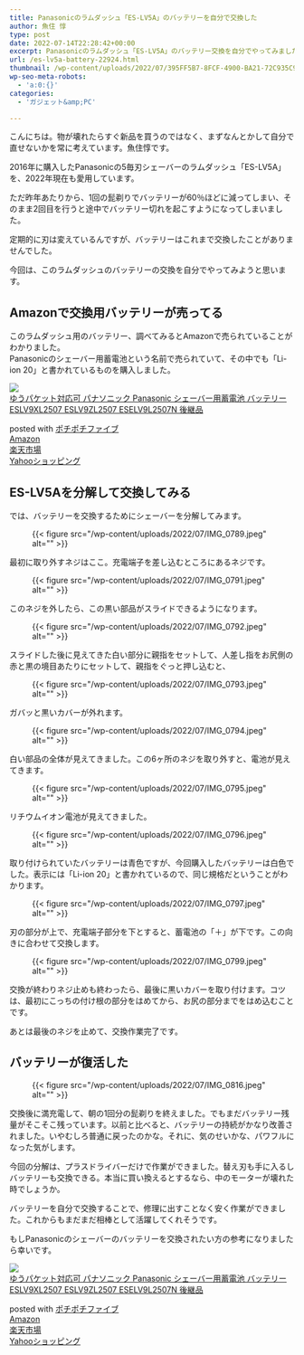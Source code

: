 ```yaml
---
title: Panasonicのラムダッシュ「ES-LV5A」のバッテリーを自分で交換した
author: 魚住 惇
type: post
date: 2022-07-14T22:28:42+00:00
excerpt: Panasonicのラムダッシュ「ES-LV5A」のバッテリー交換を自分でやってみました。
url: /es-lv5a-battery-22924.html
thumbnail: /wp-content/uploads/2022/07/395FF5B7-8FCF-4900-BA21-72C935C93E5B.jpeg
wp-seo-meta-robots:
  - 'a:0:{}'
categories:
  - 'ガジェット&amp;PC'

---
```

こんにちは。物が壊れたらすぐ新品を買うのではなく、まずなんとかして自分で直せないかを常に考えています。魚住惇です。

2016年に購入したPanasonicの5毎刃シェーバーのラムダッシュ「ES-LV5A」を、2022年現在も愛用しています。

ただ昨年あたりから、1回の髭剃りでバッテリーが60％ほどに減ってしまい、そのまま2回目を行うと途中でバッテリー切れを起こすようになってしまいました。

定期的に刃は変えているんですが、バッテリーはこれまで交換したことがありませんでした。

今回は、このラムダッシュのバッテリーの交換を自分でやってみようと思います。

## Amazonで交換用バッテリーが売ってる

このラムダッシュ用のバッテリー、調べてみるとAmazonで売られていることがわかりました。  
Panasonicのシェーバー用蓄電池という名前で売られていて、その中でも「Li-ion 20」と書かれているものを購入しました。

<div class="cstmreba">
  <div class="kaerebalink-box">
    <div class="kaerebalink-image">
      <a href="https://www.amazon.co.jp/dp/B07LG5VQD3?tag=jun3010me-22&#038;linkCode=ogi&#038;th=1&#038;psc=1" target="_blank" rel="noopener"><img decoding="async" src="https://m.media-amazon.com/images/I/412lAr12ZqL._SL160_.jpg" style="border: none;" /></a>
    </div>
    <div class="kaerebalink-info">
      <div class="kaerebalink-name">
        <a href="https://www.amazon.co.jp/dp/B07LG5VQD3?tag=jun3010me-22&#038;linkCode=ogi&#038;th=1&#038;psc=1" target="_blank" rel="noopener">ゆうパケット対応可 パナソニック Panasonic シェーバー用蓄電池 バッテリー ESLV9XL2507 ESLV9ZL2507 ESELV9L2507N 後継品</a></p>
        <div class="kaerebalink-powered-date">
          posted with <a href="http://jun3010.me/pochipochi5.php" rel="nofollow noopener" target="_blank">ポチポチファイブ</a>
        </div>
      </div>
      <div class="kaerebalink-link1">
        <div class="shoplinkamazon">
          <a href="https://www.amazon.co.jp/gp/search?keywords=ゆうパケット対応可 パナソニック Panasonic シェーバー用蓄電池 バッテリー ESLV9XL2507 ESLV9ZL2507 ESELV9L2507N 後継品&#038;tag=jun3010me-22" target="_blank" rel="noopener">Amazon</a>
        </div>
        <div class="shoplinkrakuten">
          <a href="https://hb.afl.rakuten.co.jp/hgc/10ef1d94.c90f9829.10ef1d95.53606a39/?pc=https%3A%2F%2Fsearch.rakuten.co.jp%2Fsearch%2Fmall%2Fゆうパケット対応可 パナソニック Panasonic シェーバー用蓄電池 バッテリー ESLV9XL2507 ESLV9ZL2507 ESELV9L2507N 後継品%2F-%2Ff.1-p.1-s.1-sf.0-st.A-v.2%3Fx%3D0%26scid%3Daf_ich_link_urltxt%26m%3Dhttp%3A%2F%2Fm.rakuten.co.jp%2F" target="_blank" rel="noopener">楽天市場</a>
        </div>
        <div class="shoplinkyahoo">
          <a href="https://ck.jp.ap.valuecommerce.com/servlet/referral?sid=3040825&pid=884909937&vc_url=http%3A%2F%2Fsearch.shopping.yahoo.co.jp%2Fsearch%3Fp%3Dゆうパケット対応可 パナソニック Panasonic シェーバー用蓄電池 バッテリー ESLV9XL2507 ESLV9ZL2507 ESELV9L2507N 後継品 "vcptn=kaereba" target="_blank" >Yahooショッピング<img decoding="async" loading="lazy" src="//ad.jp.ap.valuecommerce.com/servlet/gifbanner?sid=3040825&#038;pid=884909937" height="1" width="1" border="0" /></a>
        </div>
      </div>
    </div>
    <div class="booklink-footer">
    </div>
  </div>
</div>

## ES-LV5Aを分解して交換してみる

では、バッテリーを交換するためにシェーバーを分解してみます。
<figure class="wp-block-image">

{{< figure src="/wp-content/uploads/2022/07/IMG_0789.jpeg" alt="" >}} </figure> 

最初に取り外すネジはここ。充電端子を差し込むところにあるネジです。
<figure class="wp-block-image">

{{< figure src="/wp-content/uploads/2022/07/IMG_0791.jpeg" alt="" >}} </figure> 

このネジを外したら、この黒い部品がスライドできるようになります。
<figure class="wp-block-image">

{{< figure src="/wp-content/uploads/2022/07/IMG_0792.jpeg" alt="" >}} </figure> 

スライドした後に見えてきた白い部分に親指をセットして、人差し指をお尻側の赤と黒の境目あたりにセットして、親指をぐっと押し込むと、
<figure class="wp-block-image">

{{< figure src="/wp-content/uploads/2022/07/IMG_0793.jpeg" alt="" >}} </figure> 

ガバッと黒いカバーが外れます。
<figure class="wp-block-image">

{{< figure src="/wp-content/uploads/2022/07/IMG_0794.jpeg" alt="" >}} </figure> 

白い部品の全体が見えてきました。この6ヶ所のネジを取り外すと、電池が見えてきます。
<figure class="wp-block-image">

{{< figure src="/wp-content/uploads/2022/07/IMG_0795.jpeg" alt="" >}} </figure> 

リチウムイオン電池が見えてきました。
<figure class="wp-block-image">

{{< figure src="/wp-content/uploads/2022/07/IMG_0796.jpeg" alt="" >}} </figure> 

取り付けられていたバッテリーは青色ですが、今回購入したバッテリーは白色でした。表示には「Li-ion 20」と書かれているので、同じ規格だということがわかります。
<figure class="wp-block-image">

{{< figure src="/wp-content/uploads/2022/07/IMG_0797.jpeg" alt="" >}} </figure> 

刃の部分が上で、充電端子部分を下とすると、蓄電池の「＋」が下です。この向きに合わせて交換します。
<figure class="wp-block-image">

{{< figure src="/wp-content/uploads/2022/07/IMG_0799.jpeg" alt="" >}} </figure> 

交換が終わりネジ止めも終わったら、最後に黒いカバーを取り付けます。コツは、最初にこっちの付け根の部分をはめてから、お尻の部分までをはめ込むことです。

あとは最後のネジを止めて、交換作業完了です。

## バッテリーが復活した
<figure class="wp-block-image">

{{< figure src="/wp-content/uploads/2022/07/IMG_0816.jpeg" alt="" >}} </figure> 

交換後に満充電して、朝の1回分の髭剃りを終えました。でもまだバッテリー残量がそこそこ残っています。以前と比べると、バッテリーの持続がかなり改善されました。いやむしろ普通に戻ったのかな。それに、気のせいかな、パワフルになった気がします。

今回の分解は、プラスドライバーだけで作業ができました。替え刃も手に入るしバッテリーも交換できる。本当に買い換えるとするなら、中のモーターが壊れた時でしょうか。

バッテリーを自分で交換することで、修理に出すことなく安く作業ができました。これからもまだまだ相棒として活躍してくれそうです。

もしPanasonicのシェーバーのバッテリーを交換されたい方の参考になりましたら幸いです。

<div class="cstmreba">
  <div class="kaerebalink-box">
    <div class="kaerebalink-image">
      <a href="https://www.amazon.co.jp/dp/B07LG5VQD3?tag=jun3010me-22&#038;linkCode=ogi&#038;th=1&#038;psc=1" target="_blank" rel="noopener"><img decoding="async" src="https://m.media-amazon.com/images/I/412lAr12ZqL._SL160_.jpg" style="border: none;" /></a>
    </div>
    <div class="kaerebalink-info">
      <div class="kaerebalink-name">
        <a href="https://www.amazon.co.jp/dp/B07LG5VQD3?tag=jun3010me-22&#038;linkCode=ogi&#038;th=1&#038;psc=1" target="_blank" rel="noopener">ゆうパケット対応可 パナソニック Panasonic シェーバー用蓄電池 バッテリー ESLV9XL2507 ESLV9ZL2507 ESELV9L2507N 後継品</a></p>
        <div class="kaerebalink-powered-date">
          posted with <a href="http://jun3010.me/pochipochi5.php" rel="nofollow noopener" target="_blank">ポチポチファイブ</a>
        </div>
      </div>
      <div class="kaerebalink-link1">
        <div class="shoplinkamazon">
          <a href="https://www.amazon.co.jp/gp/search?keywords=ゆうパケット対応可 パナソニック Panasonic シェーバー用蓄電池 バッテリー ESLV9XL2507 ESLV9ZL2507 ESELV9L2507N 後継品&#038;tag=jun3010me-22" target="_blank" rel="noopener">Amazon</a>
        </div>
        <div class="shoplinkrakuten">
          <a href="https://hb.afl.rakuten.co.jp/hgc/10ef1d94.c90f9829.10ef1d95.53606a39/?pc=https%3A%2F%2Fsearch.rakuten.co.jp%2Fsearch%2Fmall%2Fゆうパケット対応可 パナソニック Panasonic シェーバー用蓄電池 バッテリー ESLV9XL2507 ESLV9ZL2507 ESELV9L2507N 後継品%2F-%2Ff.1-p.1-s.1-sf.0-st.A-v.2%3Fx%3D0%26scid%3Daf_ich_link_urltxt%26m%3Dhttp%3A%2F%2Fm.rakuten.co.jp%2F" target="_blank" rel="noopener">楽天市場</a>
        </div>
        <div class="shoplinkyahoo">
          <a href="https://ck.jp.ap.valuecommerce.com/servlet/referral?sid=3040825&pid=884909937&vc_url=http%3A%2F%2Fsearch.shopping.yahoo.co.jp%2Fsearch%3Fp%3Dゆうパケット対応可 パナソニック Panasonic シェーバー用蓄電池 バッテリー ESLV9XL2507 ESLV9ZL2507 ESELV9L2507N 後継品 "vcptn=kaereba" target="_blank" >Yahooショッピング<img decoding="async" loading="lazy" src="//ad.jp.ap.valuecommerce.com/servlet/gifbanner?sid=3040825&#038;pid=884909937" height="1" width="1" border="0" /></a>
        </div>
      </div>
    </div>
    <div class="booklink-footer">
    </div>
  </div>
</div>